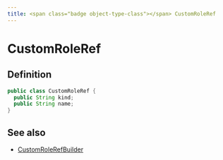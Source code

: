 ```yaml
---
title: <span class="badge object-type-class"></span> CustomRoleRef
---
```

# <span class="badge object-type-class"></span> CustomRoleRef

## Definition

```java
public class CustomRoleRef {
  public String kind;
  public String name;
}
```
## See also

 * <span class="badge builder"></span> [CustomRoleRefBuilder](./builder-CustomRoleRefBuilder.md)

